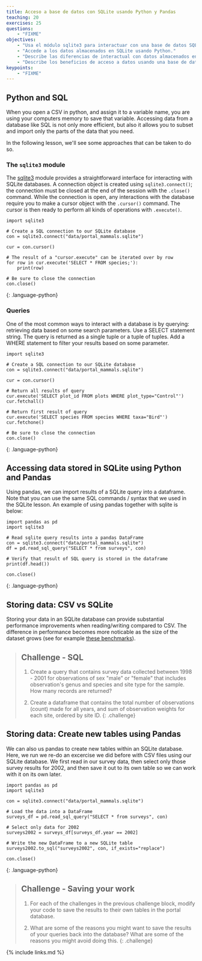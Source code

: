 ```yaml
---
title: Acceso a base de datos con SQLite usando Python y Pandas
teaching: 20
exercises: 25
questions:
    - "FIXME"
objectives:
    - "Usa el módulo sqlite3 para interactuar con una base de datos SQL."
    - "Accede a los datos almacenados en SQLite usando Python."
    - "Describe las diferencias de interactual con datos almacenados en un archivo CSV y datos almacenados en SQLite."
    - "Describe los beneficios de acceso a datos usando una base de datos en comparación con un archivo CSV."
keypoints:
    - "FIXME"
---
```


## Python and SQL

When you open a CSV in python, and assign it to a variable name, you are using
your computers memory to save that variable. Accessing data from a database like
SQL is not only more efficient, but also it allows you to subset and import only
the parts of the data that you need.

In the following lesson, we'll see some approaches that can be taken to do so.

### The `sqlite3` module

The [sqlite3] module provides a straightforward interface for interacting with
SQLite databases. A connection object is created using `sqlite3.connect()`; the
connection must be closed at the end of the session with the `.close()` command.
While the connection is open, any interactions with the database require you to
make a cursor object with the `.cursor()` command. The cursor is then ready to
perform all kinds of operations with `.execute()`.

[sqlite3]: https://docs.python.org/3/library/sqlite3.html

~~~
import sqlite3

# Create a SQL connection to our SQLite database
con = sqlite3.connect("data/portal_mammals.sqlite")

cur = con.cursor()

# The result of a "cursor.execute" can be iterated over by row
for row in cur.execute('SELECT * FROM species;'):
    print(row)

# Be sure to close the connection
con.close()
~~~
{: .language-python}

### Queries

One of the most common ways to interact with a database is by querying:
retrieving data based on some search parameters. Use a SELECT statement string.
The query is returned as a single tuple or a tuple of tuples. Add a WHERE
statement to filter your results based on some parameter.

~~~
import sqlite3

# Create a SQL connection to our SQLite database
con = sqlite3.connect("data/portal_mammals.sqlite")

cur = con.cursor()

# Return all results of query
cur.execute('SELECT plot_id FROM plots WHERE plot_type="Control"')
cur.fetchall()

# Return first result of query
cur.execute('SELECT species FROM species WHERE taxa="Bird"')
cur.fetchone()

# Be sure to close the connection
con.close()
~~~
{: .language-python}

## Accessing data stored in SQLite using Python and Pandas

Using pandas, we can import results of a SQLite query into a dataframe. Note
that you can use the same SQL commands / syntax that we used in the SQLite
lesson. An example of using pandas together with sqlite is below:

~~~
import pandas as pd
import sqlite3

# Read sqlite query results into a pandas DataFrame
con = sqlite3.connect("data/portal_mammals.sqlite")
df = pd.read_sql_query("SELECT * from surveys", con)

# Verify that result of SQL query is stored in the dataframe
print(df.head())

con.close()
~~~
{: .language-python}

## Storing data: CSV vs SQLite

Storing your data in an SQLite database can provide substantial performance
improvements when reading/writing compared to CSV. The difference in performance
becomes more noticable as the size of the dataset grows (see for example [these
benchmarks]).

[these benchmarks]: http://sebastianraschka.com/Articles/2013_sqlite_database.html#results-and-conclusions


> ## Challenge - SQL
>
> 1. Create a query that contains survey data collected between 1998 - 2001 for
>   observations of sex "male" or "female" that includes observation's genus and
>   species and site type for the sample. How many records are returned?
>
> 2. Create a dataframe that contains the total number of observations (count)
>   made for all years, and sum of observation weights for each site, ordered by
>   site ID.
{: .challenge}

## Storing data: Create new tables using Pandas

We can also us pandas to create new tables within an SQLite database. Here, we run we re-do an excercise we did before with CSV files using our SQLite database. We first read in our survey data, then select only those survey results for 2002, and then save it out to its own table so we can work with it on its own later.

~~~
import pandas as pd
import sqlite3

con = sqlite3.connect("data/portal_mammals.sqlite")

# Load the data into a DataFrame
surveys_df = pd.read_sql_query("SELECT * from surveys", con)

# Select only data for 2002
surveys2002 = surveys_df[surveys_df.year == 2002]

# Write the new DataFrame to a new SQLite table
surveys2002.to_sql("surveys2002", con, if_exists="replace")

con.close()
~~~
{: .language-python}

> ## Challenge - Saving your work
>
> 1. For each of the challenges in the previous challenge block, modify your code to save the
>   results to their own tables in the portal database.
>
> 2. What are some of the reasons you might want to save the results of your queries back into the
>   database? What are some of the reasons you might avoid doing this.
{: .challenge}

{% include links.md %}

